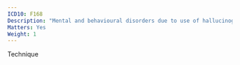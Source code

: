 ```yaml
---
ICD10: F168
Description: "Mental and behavioural disorders due to use of hallucinogens: Other mental and behavioural disorders"
Matters: Yes
Weight: 1
---
```

Technique
